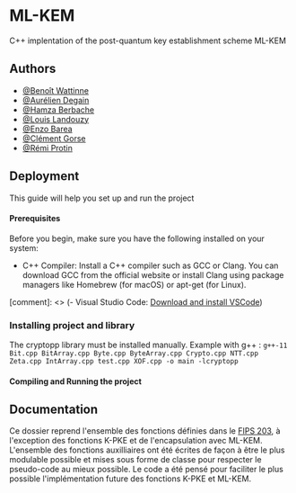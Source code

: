 # ML-KEM

C++ implentation of the post-quantum key establishment scheme ML-KEM


## Authors

- [@Benoît Wattinne](https://www.github.com/Benoit62)
- [@Aurélien Degain](https://www.github.com/aurelienDgn)
- [@Hamza Berbache](https://www.github.com/Hamz11)
- [@Louis Landouzy](https://www.github.com/LouisLandouzy)
- [@Enzo Barea](https://www.github.com/Ximaere)
- [@Clément Gorse](https://www.github.com/clementgorse)
- [@Rémi Protin](https://www.github.com/Remiprotin)

## Deployment

This guide will help you set up and run the project

#### Prerequisites

Before you begin, make sure you have the following installed on your system:

- C++ Compiler: Install a C++ compiler such as GCC or Clang. You can download GCC from the official website or install Clang using package managers like Homebrew (for macOS) or apt-get (for Linux).

[comment]: <> (- Visual Studio Code: [Download and install VSCode](https://code.visualstudio.com/))


### Installing project and library

The cryptopp library must be installed manually.
Example with g++ : ```g++-11 Bit.cpp BitArray.cpp Byte.cpp ByteArray.cpp Crypto.cpp NTT.cpp Zeta.cpp IntArray.cpp test.cpp XOF.cpp -o main -lcryptopp```

#### Compiling and Running the project


## Documentation

Ce dossier reprend l'ensemble des fonctions définies dans le [FIPS 203](https://nvlpubs.nist.gov/nistpubs/FIPS/NIST.FIPS.203.ipd.pdf), à l'exception des fonctions K-PKE et de l'encapsulation avec ML-KEM. L'ensemble des fonctions auxilliaires ont été écrites de façon à être le plus modulable possible et mises sous forme de classe pour respecter le pseudo-code au mieux possible. Le code a été pensé pour faciliter le plus possible l'implémentation future des fonctions K-PKE et ML-KEM.
